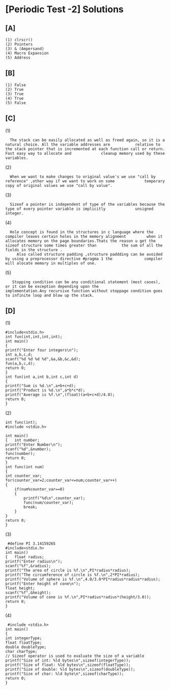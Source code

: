 # [Periodic Test -2] Solutions

## [A]
 
    (1) clrscr()
    (2) Pointers
    (3) & (Ampersand)
    (4) Macro Expansion 
    (5) Address
    
## [B]

    (1) False
    (2) True
    (3) True
    (4) True
    (5) False

## [C]

   (1) 
     
      The stack can be easily allocated as well as freed again, so it is a natural choice. All the variable addresses are           relative to the stack pointer that is incremented at each function call or return. Fast easy way to allocate and             cleanup memory used by these variables.
      
   (2) 
      
      When we want to make changes to original value's we use "call by reference" ,other way if we want to work on some             temporary copy of original values we use "call by value".

   (3)
   
      Sizeof a pointer is independent of type of the variables because the type of every pointer variable is implicitly             unsigned integer.
      
   (4)
   
      Hole concept is found in the structures in c language where the compiler leaves certain holes in the memory alignment         when it allocates memory on the page boundaries.Thats the reason u get the sizeof structure some times greater than           the sum of all the fields in the structure . 
         Also called structure padding ,structure paddding can be avoided by using a preprocessor directive #pragma 1 the              compiler will alocate memory in multiples of one.
   
   (5)  
      
       Stopping condition can be any conditional statement (most cases), or it can be exception depending upon the                  implementation.Any recursive function without stoppage condition goes to infinite loop and blow up the stack.

## [D]

   (1)
      
    #include<stdio.h>
    int fun(int,int,int,int);
    int main()
    {
    printf("Enter four integers\n");
    int a,b,c,d;
    scanf("%d %d %d %d",&a,&b,&c,&d);
    fun(a,b,c,d);
    return 0;
    }
    int fun(int a,int b,int c,int d)
    {
    printf("Sum is %d.\n",a+b+c+d);
    printf("Product is %d.\n",a*b*c*d);
    printf("Average is %f.\n",(float)(a+b+c+d)/4.0);
    return 0;
    }
   (2)
  
    int func(int);
    #include <stdio.h>

    int main()
    {   int number;
    printf("Enter Number\n");
    scanf("%d",&number);
    func(number);
    return 0;
    }
    int func(int num)
    {
    int counter_var;
    for(counter_var=2;counter_var<=num;counter_var++)
    {
        if(num%counter_var==0)
        {
            printf("%d\n",counter_var);
            func(num/counter_var);
            break;
        }
    }
    return 0;
    }

    
   (3)
     
     #define PI 3.14159265
    #include<stdio.h>
    int main()
    {   float radius;
    printf("Enter radius\n");
    scanf("%f",&radius);
    printf("The area of circle is %f.\n",PI*radius*radius);
    printf("The circumference of circle is %f.\n",2*PI*radius);
    printf("Volume of sphere is %f.\n",4.0/3.0*PI*radius*radius*radius);
    printf("Enter height of cone\n");
    float height;
    scanf("%f",&height);
    printf("Volume of cone is %f.\n",PI*radius*radius*(height/3.0));
    return 0;
    }
  
  (4)
  
     #include <stdio.h>
    int main()
    {
    int integerType;
    float floatType;
    double doubleType;
    char charType;
    // Sizeof operator is used to evaluate the size of a variable
    printf("Size of int: %ld bytes\n",sizeof(integerType));
    printf("Size of float: %ld bytes\n",sizeof(floatType));
    printf("Size of double: %ld bytes\n",sizeof(doubleType));
    printf("Size of char: %ld byte\n",sizeof(charType));
    return 0;
    }
   

       
    
